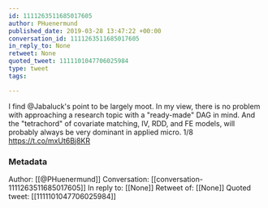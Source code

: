 ```yaml
---
id: 1111263511685017605
author: PHuenermund
published_date: 2019-03-28 13:47:22 +00:00
conversation_id: 1111263511685017605
in_reply_to: None
retweet: None
quoted_tweet: 1111101047706025984
type: tweet
tags:

---
```


I find @Jabaluck's point to be largely moot. In my view, there is no problem with approaching a research topic with a "ready-made" DAG in mind. And the "tetrachord" of covariate matching, IV, RDD, and FE models, will probably always be very dominant in applied micro. 1/8 https://t.co/mxUt6Bj8KR

### Metadata

Author: [[@PHuenermund]]
Conversation: [[conversation-1111263511685017605]]
In reply to: [[None]]
Retweet of: [[None]]
Quoted tweet: [[1111101047706025984]]

